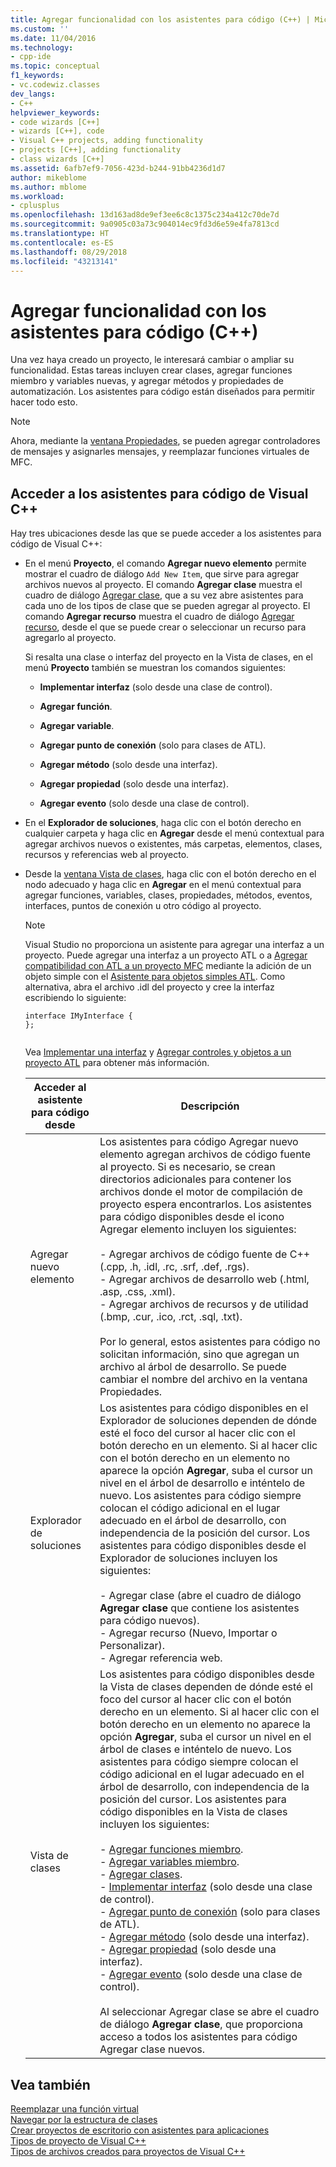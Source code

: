 ```yaml
---
title: Agregar funcionalidad con los asistentes para código (C++) | Microsoft Docs
ms.custom: ''
ms.date: 11/04/2016
ms.technology:
- cpp-ide
ms.topic: conceptual
f1_keywords:
- vc.codewiz.classes
dev_langs:
- C++
helpviewer_keywords:
- code wizards [C++]
- wizards [C++], code
- Visual C++ projects, adding functionality
- projects [C++], adding functionality
- class wizards [C++]
ms.assetid: 6afb7ef9-7056-423d-b244-91bb4236d1d7
author: mikeblome
ms.author: mblome
ms.workload:
- cplusplus
ms.openlocfilehash: 13d163ad8de9ef3ee6c8c1375c234a412c70de7d
ms.sourcegitcommit: 9a0905c03a73c904014ec9fd3d6e59e4fa7813cd
ms.translationtype: HT
ms.contentlocale: es-ES
ms.lasthandoff: 08/29/2018
ms.locfileid: "43213141"
---
```

# <a name="adding-functionality-with-code-wizards-c"></a>Agregar funcionalidad con los asistentes para código (C++)
Una vez haya creado un proyecto, le interesará cambiar o ampliar su funcionalidad. Estas tareas incluyen crear clases, agregar funciones miembro y variables nuevas, y agregar métodos y propiedades de automatización. Los asistentes para código están diseñados para permitir hacer todo esto.  
  
> [!NOTE]
>  Ahora, mediante la [ventana Propiedades](/visualstudio/ide/reference/properties-window), se pueden agregar controladores de mensajes y asignarles mensajes, y reemplazar funciones virtuales de MFC.  
  
## <a name="accessing-visual-c-code-wizards"></a>Acceder a los asistentes para código de Visual C++  
 Hay tres ubicaciones desde las que se puede acceder a los asistentes para código de Visual C++:  
  
-   En el menú **Proyecto**, el comando **Agregar nuevo elemento** permite mostrar el cuadro de diálogo `Add New Item`, que sirve para agregar archivos nuevos al proyecto. El comando **Agregar clase** muestra el cuadro de diálogo [Agregar clase](../ide/add-class-dialog-box.md), que a su vez abre asistentes para cada uno de los tipos de clase que se pueden agregar al proyecto. El comando **Agregar recurso** muestra el cuadro de diálogo [Agregar recurso](../windows/add-resource-dialog-box.md), desde el que se puede crear o seleccionar un recurso para agregarlo al proyecto.  
  
     Si resalta una clase o interfaz del proyecto en la Vista de clases, en el menú **Proyecto** también se muestran los comandos siguientes:  
  
    -   **Implementar interfaz** (solo desde una clase de control).  
  
    -   **Agregar función**.  
  
    -   **Agregar variable**.  
  
    -   **Agregar punto de conexión** (solo para clases de ATL).  
  
    -   **Agregar método** (solo desde una interfaz).  
  
    -   **Agregar propiedad** (solo desde una interfaz).  
  
    -   **Agregar evento** (solo desde una clase de control).  
  
-   En el **Explorador de soluciones**, haga clic con el botón derecho en cualquier carpeta y haga clic en **Agregar** desde el menú contextual para agregar archivos nuevos o existentes, más carpetas, elementos, clases, recursos y referencias web al proyecto.  
  
-   Desde la [ventana Vista de clases](https://msdn.microsoft.com/8d7430a9-3e33-454c-a9e1-a85e3d2db925), haga clic con el botón derecho en el nodo adecuado y haga clic en **Agregar** en el menú contextual para agregar funciones, variables, clases, propiedades, métodos, eventos, interfaces, puntos de conexión u otro código al proyecto.  
  
    > [!NOTE]
    >  Visual Studio no proporciona un asistente para agregar una interfaz a un proyecto. Puede agregar una interfaz a un proyecto ATL o a [Agregar compatibilidad con ATL a un proyecto MFC](../mfc/reference/adding-atl-support-to-your-mfc-project.md) mediante la adición de un objeto simple con el [Asistente para objetos simples ATL](../atl/reference/atl-simple-object-wizard.md). Como alternativa, abra el archivo .idl del proyecto y cree la interfaz escribiendo lo siguiente:  
  
    ```  
    interface IMyInterface {  
    };  
  
    ```  
  
     Vea [Implementar una interfaz](../ide/implementing-an-interface-visual-cpp.md) y [Agregar controles y objetos a un proyecto ATL](../atl/reference/adding-objects-and-controls-to-an-atl-project.md) para obtener más información.  
  
    |Acceder al asistente para código desde|Descripción|  
    |-----------------------------|-----------------|  
    |Agregar nuevo elemento|Los asistentes para código Agregar nuevo elemento agregan archivos de código fuente al proyecto. Si es necesario, se crean directorios adicionales para contener los archivos donde el motor de compilación de proyecto espera encontrarlos. Los asistentes para código disponibles desde el icono Agregar elemento incluyen los siguientes:<br /><br /> -    Agregar archivos de código fuente de C++ (.cpp, .h, .idl, .rc, .srf, .def, .rgs).<br />-   Agregar archivos de desarrollo web (.html, .asp, .css, .xml).<br />-   Agregar archivos de recursos y de utilidad (.bmp, .cur, .ico, .rct, .sql, .txt).<br /><br /> Por lo general, estos asistentes para código no solicitan información, sino que agregan un archivo al árbol de desarrollo. Se puede cambiar el nombre del archivo en la ventana Propiedades.|  
    |Explorador de soluciones|Los asistentes para código disponibles en el Explorador de soluciones dependen de dónde esté el foco del cursor al hacer clic con el botón derecho en un elemento. Si al hacer clic con el botón derecho en un elemento no aparece la opción **Agregar**, suba el cursor un nivel en el árbol de desarrollo e inténtelo de nuevo. Los asistentes para código siempre colocan el código adicional en el lugar adecuado en el árbol de desarrollo, con independencia de la posición del cursor. Los asistentes para código disponibles desde el Explorador de soluciones incluyen los siguientes:<br /><br /> -   Agregar clase (abre el cuadro de diálogo **Agregar clase** que contiene los asistentes para código nuevos).<br />-   Agregar recurso (Nuevo, Importar o Personalizar).<br />-   Agregar referencia web.|  
    |Vista de clases|Los asistentes para código disponibles desde la Vista de clases dependen de dónde esté el foco del cursor al hacer clic con el botón derecho en un elemento. Si al hacer clic con el botón derecho en un elemento no aparece la opción **Agregar**, suba el cursor un nivel en el árbol de clases e inténtelo de nuevo. Los asistentes para código siempre colocan el código adicional en el lugar adecuado en el árbol de desarrollo, con independencia de la posición del cursor. Los asistentes para código disponibles en la Vista de clases incluyen los siguientes:<br /><br /> -   [Agregar funciones miembro](../ide/adding-a-member-function-visual-cpp.md).<br />-   [Agregar variables miembro](../ide/adding-a-member-variable-visual-cpp.md).<br />-   [Agregar clases](../ide/adding-a-class-visual-cpp.md).<br />-   [Implementar interfaz](../ide/implement-interface-wizard.md) (solo desde una clase de control).<br />-   [Agregar punto de conexión](../ide/implement-connection-point-wizard.md) (solo para clases de ATL).<br />-   [Agregar método](../ide/add-method-wizard.md) (solo desde una interfaz).<br />-   [Agregar propiedad](../ide/names-add-property-wizard.md) (solo desde una interfaz).<br />-   [Agregar evento](../ide/add-event-wizard.md) (solo desde una clase de control).<br /><br /> Al seleccionar Agregar clase se abre el cuadro de diálogo **Agregar clase**, que proporciona acceso a todos los asistentes para código Agregar clase nuevos.|  
  
## <a name="see-also"></a>Vea también  
 [Reemplazar una función virtual](../ide/overriding-a-virtual-function-visual-cpp.md)   
 [Navegar por la estructura de clases](../ide/navigating-the-class-structure-visual-cpp.md)   
 [Crear proyectos de escritorio con asistentes para aplicaciones](../ide/creating-desktop-projects-by-using-application-wizards.md)   
 [Tipos de proyecto de Visual C++](../ide/visual-cpp-project-types.md)   
 [Tipos de archivos creados para proyectos de Visual C++](../ide/file-types-created-for-visual-cpp-projects.md)